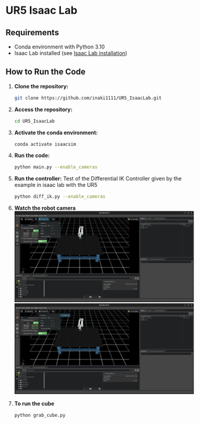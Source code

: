 # UR5 Isaac Lab

## Requirements

- Conda environment with Python 3.10
- Isaac Lab installed (see [Isaac Lab installation](https://isaac-sim.github.io/IsaacLab/main/source/setup/installation/pip_installation.html))

## How to Run the Code

1. **Clone the repository:**
    ```bash
    git clone https://github.com/inaki1111/UR5_IsaacLab.git
    ```

2. **Access the repository:**
    ```bash
    cd UR5_IsaacLab
    ```

3. **Activate the conda environment:**
    ```bash
    conda activate isaacsim
    ```

4. **Run the code:**
    ```bash
    python main.py --enable_cameras
    ```

5. **Run the controller:**
    Test of the Differential IK Controller given by the example in isaac lab with the UR5
    ```bash
    python diff_ik.py --enable_cameras
    ```

6. **Watch the robot camera**
    ![UR5 Isaac Lab](images/1.png)
    ![UR5 Isaac Lab](images/2.png)

6. **To run the cube**
    ```bash
    python grab_cube.py 
    ```
